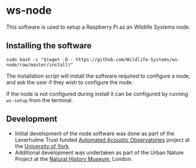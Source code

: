 # ws-node

This software is used to setup a Raspberry Pi as an Wildlife Systems node.

## Installing the software

```
sudo bash -c "$(wget -O - https://github.com/Wildlife-Systems/ws-node/raw/master/install)"
```

The installation script will install the software required to configure a node, and ask the user if they wish to configure the node.

If the node is not configured during install it can be configured by running `ws-setup` from the terminal.

## Development

- Initial development of the node software was done as part of the Leverhulme Trust funded [Automated Acoustic Observatories](https://ebaker.me.uk/aao) project at the [University of York](https://york.ac.uk).
- Additional development was undertaken as part of the Urban Nature Project at the [Natural History Museum](https://www.nhm.ac.uk), London.
